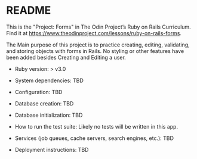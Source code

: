 # README

This is the "Project: Forms" in The Odin Project’s Ruby on Rails Curriculum. Find it at https://www.theodinproject.com/lessons/ruby-on-rails-forms.

The Main purpose of this project is to practice creating, editing, validating, and storing objects with forms in Rails. No styling or other features have been added besides Creating and Editing a user.

* Ruby version: > v3.0

* System dependencies: TBD

* Configuration: TBD

* Database creation: TBD

* Database initialization: TBD

* How to run the test suite: Likely no tests will be written in this app.

* Services (job queues, cache servers, search engines, etc.): TBD

* Deployment instructions: TBD
